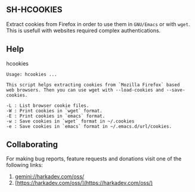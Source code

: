 ## SH-HCOOKIES

Extract cookies from Firefox in order to use them in `GNU/Emacs`
or with `wget`. This is usefull with websites required complex
authentications.

## Help

hcookies

    Usage: hcookies ...
    
    This script helps extracting cookies from `Mozilla Firefox` based
    web browsers. Then you can use wget with --load-cookies and --save-cookies.
    
    -L : List browser cookie files.
    -W : Print cookies in `wget` format.
    -E : Print cookies in `emacs` format.
    -w : Save cookies in `wget` format in ~/.cookies
    -e : Save cookies in `emacs` format in ~/.emacs.d/url/cookies.

## Collaborating

For making bug reports, feature requests and donations visit
one of the following links:

1. [gemini://harkadev.com/oss/](gemini://harkadev.com/oss/)
2. [https://harkadev.com/oss/](https://harkadev.com/oss/)
